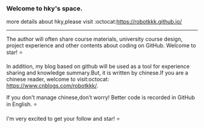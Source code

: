 
### Welcome to hky's space. 
more details about hky,please visit :octocat:https://robotkkk.github.io/ 

---

The author will often share course materials, university course design, project experience and other contents about coding on GitHub. Welcome to star! :star:


In addition, my blog based on github will be used as a tool for experience sharing and knowledge summary.But, it is written by chinese.If you are a chinese reader, welcome to visit:octocat: https://www.cnblogs.com/robotkkk/.

If you don't manage chinese,don't worry! Better code is recorded in GitHub in English. :star:

I'm very excited to get your follow and star! :star:

